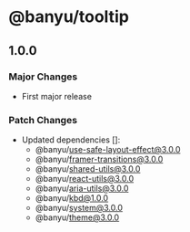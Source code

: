 # @banyu/tooltip

## 1.0.0

### Major Changes

- First major release

### Patch Changes

- Updated dependencies []:
  - @banyu/use-safe-layout-effect@3.0.0
  - @banyu/framer-transitions@3.0.0
  - @banyu/shared-utils@3.0.0
  - @banyu/react-utils@3.0.0
  - @banyu/aria-utils@3.0.0
  - @banyu/kbd@1.0.0
  - @banyu/system@3.0.0
  - @banyu/theme@3.0.0
